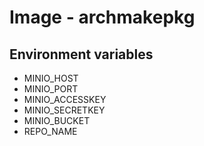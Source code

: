 # Image - archmakepkg

## Environment variables

- MINIO_HOST
- MINIO_PORT
- MINIO_ACCESSKEY
- MINIO_SECRETKEY
- MINIO_BUCKET
- REPO_NAME
